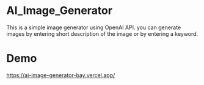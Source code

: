 # AI_Image_Generator
This is a simple image generator using OpenAI API. you can generate images by entering short description of the image or by entering a keyword.
# Demo
https://ai-image-generator-bay.vercel.app/
